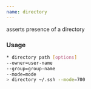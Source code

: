 ```yaml
---
name: directory
---
```

asserts presence of a directory


### Usage

```bash
* directory path [options]
--owner=user-name
--group=group-name
--mode=mode
> directory ~/.ssh --mode=700
```

